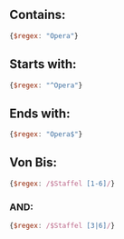 
## Contains:
```js
{$regex: "Opera"}
```
## Starts with:
```js
{$regex: "^Opera"}
```
## Ends with:
```js
{$regex: "Opera$"}
```
## Von Bis:
```js
{$regex: /$Staffel [1-6]/}
```

### AND:
```js
{$regex: /$Staffel [3|6]/}
```